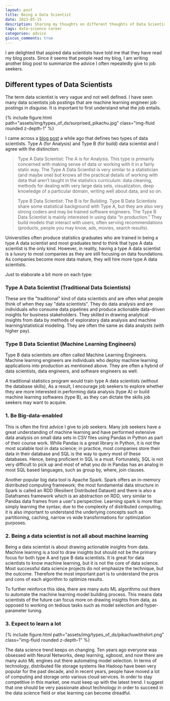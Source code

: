 ```yaml
---
layout: post
title: Being a Data Scientist
date: 2023-05-15
description: Sharing my thoughts on different thoughts of Data Scientists
tags: data-science career
categories: advice
giscus_comments: true
---
```


I am delighted that aspired data scientists have told me that they have read my blog posts. Since it seems that people read my blog, I am writing another blog post to summarize the advice I often repeatedly give to job seekers.

## Different types of Data Scientists
The term data scientist is very vague and not well defined. I have seen many data scientists job postings that are machine learning engineer job postings in disguise. It is important to first understand what the job entails.

<div class="row mt-3">
    <div class="col-sm mt-3 mt-md-0">
        {% include figure.html path="assets/img/types_of_ds/surprised_pikachu.jpg" class="img-fluid rounded z-depth-1" %}
    </div>
</div>


I came across a [blog post](https://towardsdatascience.com/ode-to-the-type-a-data-scientist-78d11456019) a while ago that defines two types of data scientists. Type A (for Analysis) and Type B (for build) data scientist and I agree with the distinction:

> Type A Data Scientist: The A is for Analysis. This type is primarily concerned with making sense of data or working with it in a fairly static way. The Type A Data Scientist is very similar to a statistician (and maybe one) but knows all the practical details of working with data that aren’t taught in the statistics curriculum: data cleaning, methods for dealing with very large data sets, visualization, deep knowledge of a particular domain, writing well about data, and so on.
> 
> Type B Data Scientist: The B is for Building. Type B Data Scientists share some statistical background with Type A, but they are also very strong coders and may be trained software engineers. The Type B Data Scientist is mainly interested in using data “in production.” They build models that interact with users, often serving recommendations (products, people you may know, ads, movies, search results).

Universities often produce statistics graduates who are trained in being a type A data scientist and most graduates tend to think that type A data scientist is the only kind. However, in reality, having a type A data scientist is a luxury to most companies as they are still focusing on data foundations. As companies become more data mature, they will hire more type A data scientists.

Just to elaborate a bit more on each type:

### Type A Data Scientist (Traditional Data Scientists)
These are the "traditional" kind of data scientists and are often what people think of when they say "data scientists". They do data analysis and are individuals who consume data pipelines and produce actionable data-driven insights for business stakeholders. They skilled in drawing analytical insights from data by methods of exploratory data analysis and machine learning/statistical modeling. They are often the same as data analysts (with higher pay).

### Type B Data Scientist (Machine Learning Engineers)
Type B data scientists are often called Machine Learning Engineers. Machine learning engineers are individuals who deploy machine learning applications into production as mentioned above. They are often a hybrid of data scientists, data engineers, and software engineers as well.  

A traditional statistics program would train type A data scientists (without the database skills), As a result, I encourage job seekers to explore whether they are more interested in performing data analysis (type A) or build machine learning softwares (type B), as they can dictate the skills job seekers may want to acquire.

### 1. Be Big-data-enabled
This is often the first advice I give to job seekers. Many job seekers have a great understanding of machine learning and have performed extensive data analysis on small data sets in CSV files using Pandas in Python as part of their course work. While Pandas is a great library in Python, it is not the most scalable tool in data science; in practice, most companies store their data in their database and SQL is the way to query most of these databases. Hence, being proficient in SQL is a must. Fortunately, SQL is not very difficult to pick up and most of what you do in Pandas has an analog in most SQL based languages, such as group by, where, join clauses.

Another popular big data tool is Apache Spark. Spark offers an in-memory distributed computing framework; the most fundamental data structure in Spark is called an RDD (Resilient Distributed Dataset) and there is also a Dataframes framework which is an abstraction on RDD, very similar to Pandas data frames from a user's perspective. Learning spark is more than simply learning the syntax; due to the complexity of distributed computing, it is also important to understand the underlying concepts such as partitioning, caching, narrow vs wide transformations for optimization purposes.

### 2. Being a data scientist is not all about machine learning
Being a data scientist is about drawing actionable insights from data. Machine learning is a tool to draw insights but should not be the primary focus for both type A and type B data scientists. It is great for data scientists to know machine learning, but it is not the core of data science. Most successful data science projects do not emphasize the technique, but the outcome. Therefore the most important part is to understand the pros and cons of each algorithm to optimize results. 

To further reinforce this idea, there are many auto ML algorithms out there to automate the machine learning model building process. This means data scientists of the future can focus more on drawing insights from data, as opposed to working on tedious tasks such as model selection and hyper-parameter tuning.

### 3. Expect to learn a lot
<div class="row mt-3">
    <div class="col-sm mt-3 mt-md-0">
        {% include figure.html path="assets/img/types_of_ds/pikachuwithshirt.png" class="img-fluid rounded z-depth-1" %}
    </div>
</div>

The data science trend keeps on changing. Ten years ago everyone was obsessed with Neural Networks, deep learning, xgboost, and now there are many auto ML engines out there automating model selection. In terms of technology, distributed file storage systems like Hadoop have been very popular for the past decade, and in recent years, people have moved a lot of computing and storage onto various cloud services. In order to stay competitive in this market, one must keep up with the latest trend. I suggest that one should be very passionate about technology in order to succeed in the data science field or else learning can become dreadful. 